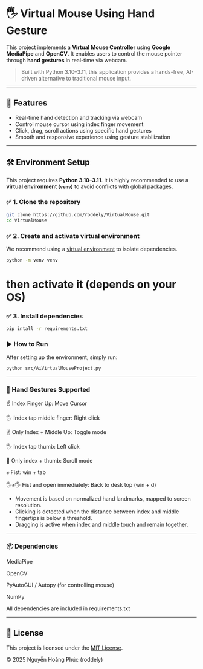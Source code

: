 # 🖐️ Virtual Mouse Using Hand Gesture

This project implements a **Virtual Mouse Controller** using **Google MediaPipe** and **OpenCV**. It enables users to control the mouse pointer through **hand gestures** in real-time via webcam.

> Built with Python 3.10–3.11, this application provides a hands-free, AI-driven alternative to traditional mouse input.

---

## 🚀 Features

- Real-time hand detection and tracking via webcam  
- Control mouse cursor using index finger movement  
- Click, drag, scroll actions using specific hand gestures  
- Smooth and responsive experience using gesture stabilization

---

## 🛠️ Environment Setup

This project requires **Python 3.10–3.11**. It is highly recommended to use a **virtual environment (`venv`)** to avoid conflicts with global packages.

### ✅ 1. Clone the repository

```bash
git clone https://github.com/roddely/VirtualMouse.git
cd VirtualMouse
```
### ✅ 2. Create and activate virtual environment

We recommend using a [virtual environment](https://docs.python.org/3/library/venv.html) to isolate dependencies.

```bash
python -m venv venv
```
# then activate it (depends on your OS)

### ✅ 3. Install dependencies
```bash
pip intall -r requirements.txt
```

### ▶️ How to Run
After setting up the environment, simply run:
```bash
python src/AiVirtualMouseProject.py
```

---

### 🤏 Hand Gestures Supported

☝️ Index Finger Up: Move Cursor 

🖐️ Index tap middle finger: Right click

✌️ Only Index + Middle Up: Toggle mode

🖐️ Index tap thumb: Left click

🤏 Only index + thumb: Scroll mode

✊ Fist:  win + tab

 🖐️✊🖐️ Fist and open immediately: Back to desk top (win + d)
 

- Movement is based on normalized hand landmarks, mapped to screen resolution.
- Clicking is detected when the distance between index and middle fingertips is below a threshold.
- Dragging is active when index and middle touch and remain together.

---

### 📦 Dependencies

MediaPipe

OpenCV

PyAutoGUI / Autopy (for controlling mouse)

NumPy

All dependencies are included in requirements.txt

---

## 📄 License

This project is licensed under the [MIT License](LICENSE).

© 2025 Nguyễn Hoàng Phúc (roddely)



